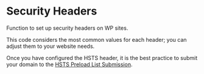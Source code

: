 # Security Headers
Function to set up security headers on WP sites.

This code considers the most common values for each header; you can adjust them to your website needs.

Once you have configured the HSTS header, it is the best practice to submit your domain to the <a href="https://hstspreload.org/" target="_blank">HSTS Preload List Submission</a>.
